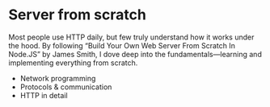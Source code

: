 # Server from scratch

Most people use HTTP daily, but few truly understand how it works under the hood. By following “Build Your Own Web Server From Scratch In Node.JS” by James Smith, I dove deep into the fundamentals—learning and implementing everything from scratch.

- Network programming
- Protocols & communication
- HTTP in detail
